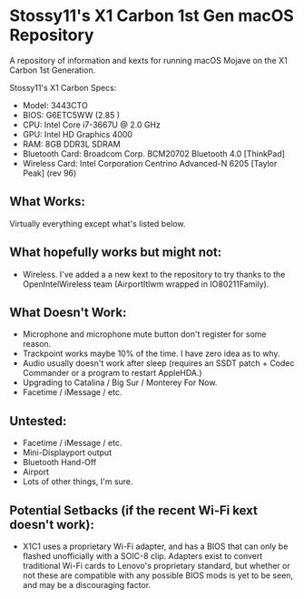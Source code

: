 # Stossy11's X1 Carbon 1st Gen macOS Repository
A repository of information and kexts for running macOS Mojave on the X1 Carbon 1st Generation.

Stossy11's X1 Carbon Specs:
- Model: 3443CTO
- BIOS: G6ETC5WW (2.85 )
- CPU: Intel Core i7-3667U @ 2.0 GHz 
- GPU: Intel HD Graphics 4000 
- RAM: 8GB DDR3L SDRAM 
- Bluetooth Card: Broadcom Corp. BCM20702 Bluetooth 4.0 [ThinkPad]
- Wireless Card: Intel Corporation Centrino Advanced-N 6205 [Taylor Peak] (rev 96) 

## What Works:
Virtually everything except what's listed below.

## What hopefully works but might not:
- Wireless. I've added a a new kext to the repository to try thanks to the OpenIntelWireless team (AirportItlwm wrapped in IO80211Family).

## What Doesn't Work:
- Microphone and microphone mute button don't register for some reason.
- Trackpoint works maybe 10% of the time. I have zero idea as to why.
- Audio usually doesn't work after sleep (requires an SSDT patch + Codec Commander or a program to restart AppleHDA.)
- Upgrading to Catalina / Big Sur / Monterey For Now.
- Facetime / iMessage / etc.

## Untested:
- Facetime / iMessage / etc.
- Mini-Displayport output
- Bluetooth Hand-Off
- Airport
- Lots of other things, I'm sure. 

## Potential Setbacks (if the recent Wi-Fi kext doesn't work):
- X1C1 uses a proprietary Wi-Fi adapter, and has a BIOS that can only be flashed unofficially with a SOIC-8 clip. Adapters exist to convert traditional Wi-Fi cards to Lenovo's proprietary standard, but whether or not these are compatible with any possible BIOS mods is yet to be seen, and may be a discouraging factor.

